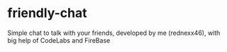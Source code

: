 # friendly-chat
 Simple chat to talk with your friends, developed by me (rednexx46), with big help of CodeLabs and FireBase

